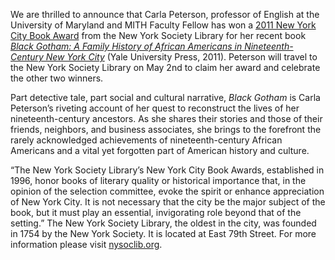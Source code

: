 We are thrilled to announce that Carla Peterson, professor of English at the University of Maryland and MITH Faculty Fellow has won a [2011 New York City Book Award](http://www.nysoclib.org/awards/index.html) from the New York Society Library for her recent book _[Black Gotham: A Family History of African Americans in Nineteenth-Century New York City](http://yalepress.yale.edu/book.asp?isbn=9780300162554)_ (Yale University Press, 2011). Peterson will travel to the New York Society Library on May 2nd to claim her award and celebrate the other two winners.

Part detective tale, part social and cultural narrative, _Black Gotham_ is Carla Peterson’s riveting account of her quest to reconstruct the lives of her nineteenth-century ancestors. As she shares their stories and those of their friends, neighbors, and business associates, she brings to the forefront the rarely acknowledged achievements of nineteenth-century African Americans and a vital yet forgotten part of American history and culture.

“The New York Society Library’s New York City Book Awards, established in 1996, honor books of literary quality or historical importance that, in the opinion of the selection committee, evoke the spirit or enhance appreciation of New York City. It is not necessary that the city be the major subject of the book, but it must play an essential, invigorating role beyond that of the setting.” The New York Society Library, the oldest in the city, was founded in 1754 by the New York Society. It is located at East 79th Street. For more information please visit [nysoclib.org](http://nysoclib.org/).